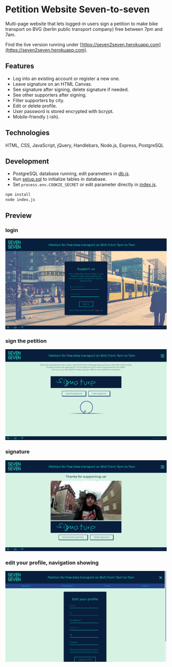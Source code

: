 # Petition Website Seven-to-seven

Multi-page website that lets logged-in users sign a petition to make bike transport on BVG (berlin public transport company) free between 7pm and 7am.

Find the live version running under [https://seven2seven.herokuapp.com](https://seven2seven.herokuapp.com).

## Features
* Log into an existing account or register a new one.
* Leave signature on an HTML Canvas.
* See signature after signing, delete signature if needed.
* See other supporters after signing.
* Filter supporters by city.
* Edit or delete profile.
* User password is stored encrypted with bcrypt.
* Mobile-friendly (-ish).

## Technologies
HTML, CSS, JavaScript, jQuery, Handlebars, Node.js, Express, PostgreSQL

## Development
* PostgreSQL database running, edit parameters in [db.js](db.js).
* Run [setup.sql](setup.sql) to initialize tables in database.
* Set `process.env.COOKIE_SECRET` or edit parameter directly in [index.js](index.js).

```
npm install
node index.js
```

## Preview

### login
![login](screenshots/login.png)

### sign the petition
![sign](screenshots/sign.png)

### signature
![signature](screenshots/signature.png)

### edit your profile, navigation showing
![edit profile](screenshots/edit_profile.png)